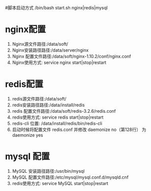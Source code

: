 #脚本启动方式 /bin/bash start.sh nginx|redis|mysql

# nginx配置
1. Nginx源文件路径:/data/soft/
2. Nginx安装路径路径:/data/server/nginx
3. Nginx 配置文件路径:/data/soft/nginx-1.10.2/conf/nginx.conf
4. Nginx使用方式: service nginx start|stop|restart

# redis配置
1. redis源文件路径:/data/soft/
2. redis安装路径路径:/data/install/redis
3. redis 配置文件路径:/data/soft/redis-3.2.6/redis.conf
4. redis使用方式: service redis start|stop|restart
5. redis-cli 位置: /data/install/redis/bin/redis-cli
6. 启动时候将配置文件 redis.conf 并修改 daemonize no（第128行） 为 daemonize yes 
# mysql 配置
1. MySQL 安装路径路径:/usr/bin/mysql
2. MySQL 配置文件路径:/etc/mysql/mysql.conf.d/mysqld.cnf
3. redis使用方式: service MySQL start|stop|restart
